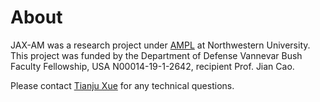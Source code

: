 # About

JAX-AM was a research project under [AMPL](https://www.cao.mech.northwestern.edu/) at Northwestern University. This project was funded by the Department of Defense Vannevar Bush Faculty Fellowship, USA N00014-19-1-2642, recipient Prof. Jian Cao.

Please contact [Tianju Xue](https://tianjuxue.github.io/) for any technical questions.


